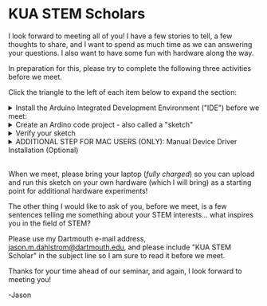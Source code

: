 # KUA STEM Scholars

I look forward to meeting all of you!  I have a few stories to tell, a few thoughts to share, and I want to spend as much time as we can answering your questions.  I also want to have some fun with hardware along the way.  

In preparation for this, please try to complete the following three activities before we meet. 

Click the triangle to the left of each item below to expand the section:

<details>
  <summary>Install the Arduino Integrated Development Environment ("IDE") before we meet:</summary>

You can download the Arduino IDE from the following link:

https://www.arduino.cc/en/software/

After installing launch the Arduino IDE ("Integrated Development Environment").  It will take a while to open the first time you launch it.  The IDE downloads and installs additional software the first time it launches.  This is not unusual.

The installation process may (depending on your operating system... windows... osx... etc...) ask to install "device software" or "drivers."  Please install these as well:

![Install Drivers Dialog](images/Arduino_Install_Drivers.png)

When all of the installation processes complete your IDE window should resemble the following (the text displayed in your "Output" window may be different):

![IDE After Installation](images/Arduino_Installed_Default_Launch.png)
</details>

<details>
  <summary>Create an Ardino code project - also called a "sketch"</summary>

Open the Arduino IDE if it is not still / already open.

Click on the "Select Board" drop down menu and click on "Select other board and port...":

![IDE Select Board](images/Arduino_IDE_Select_Board.png)

Scroll down the Boards list until you find "Arduino Nano" and click on it to select it.  A checkmark will appear to the right of the label.  You do not need to select any "PORTS" at this time.  Click the "OK" button.

![IDE Nano Board Selection](images/IDE_Select_Board_Nano.png)

The top section of the IDE is the code editor.  Replace the code in the code editor window with the following:

```
// The setup function runs once when the board is powered or reset
void setup() {
  pinMode(LED_BUILTIN, OUTPUT); // Initialize the built-in LED pin as an output
}

// The loop function runs repeatedly
void loop() {
  digitalWrite(LED_BUILTIN, HIGH); // Turn the LED on
  delay(1000); // Wait for 1 second
  digitalWrite(LED_BUILTIN, LOW); // Turn the LED off
  delay(1000); // Wait for 1 second
}
```

Your IDE window should resemble the following:

![IDE Code Editor](images/IDE_Code_Editor_Pane.png)

Then click on the "File" menu button and select "Save As":

![IDE Save As](images/IDE_Save_As.png)

Arduino code projects are referred to as "sketches."  Save your sketch as "blinky"  You can save this file wherever you like - just be sure you can find it again when we meet!:

![IDE Save As Blinky](images/IDE_Save_As_Blinky.png)

The tab at the top of your editor window should update with the new name for your sketch.  Sketch files end with the text ".ino":

![IDE Blinky Sketch](images/IDE_Blinky_Sketch_Name.png)

</details>

<details>
  <summary>Verify your sketch</summary>

Click on the checkmark icon above the code editor to verify your sketch.  

![IDE Compile](images/IDE_Verify_Sketch.png)

This will run a tool ("compiler") that converts your code into an executable image ("firmware") that can run on the board (the Ardunio Nano) you selected when we created the sketch:

![IDE Compiling](images/IDE_Verifying.png)

If the verification ("compilation") process is successful the output area of your IDE should display some information about the firmware you just compiled:

![IDE Compiled](images/IDE_Verified.png)

My output, above, is telling me that the size of my program's executable code - the instructions that the microcontroller's processor will run - is 924 bytes... using up 3% of my microcontroller's available storage space for the executable code.  It is also telling me that my program needs 9 bytes, or "less than 1%" of my microcontroller's available memory.  

If your output does not resemble mine check that the code in your code editor is *identical* to the code in the "Create an Arduino code project" section above and try again.  If this still does not work do not worry, we will fix it when we meet.
</details>

<details>
  <summary>ADDITIONAL STEP FOR MAC USERS (ONLY): Manual Device Driver Installation (Optional)</summary>

<br>

Mac users with "Apple Silicon" (most recent MacBooks) need to manually install driver software to work with the hardware in this Thursday's seminar. 


Installing the driver requires a few steps; it is easy to make a mistake and get lost in the process.  Driver installation is *optional* - you can always work with someone who has a Windows based laptop if you do not wish to install the drivers on your computer / have problems installing the drivers.  You can also ask for help from KUA's Information Technology folks (they are aware of the need to manually install drivers on OSX laptops and have offered to help).

Start by downloading the driver zip archive from the vendor's website:

https://www.wch-ic.com/search?q=CH340&t=downloads

Scroll down to the archive for macOS and click on the file link (CH34XSER_MAC.ZIP) to download it:

![wch driver download](images/Driver_1.jpg)

When the file downloads, open the downloaded zip archive and copy the application inside of it into your /Applications folder.  OSX System Security requires that you run the downloaded program from inside the Applications folder because it adds an extension to the system (to work with the Arduino Nano board over the USB interface).  

![Driver Install](images/Driver_Fix.jpg)

Next open the Applications folder and *right-click* on the file to open the context menu, then click on "Open."  This is (reportedly) necessary to guarantee the installer opens the Security Extensions dialog box in a future step:

![Open Driver](images/Driver_fix2.jpg)

You will be prompted to confirm you want to install the driver.  Click "install":

![Confirm](images/Driver_fix3.jpg)

When the installation dialog box appears, click on the "Install FTDI USB Serial Dext VCP" button:

![Install](images/Driver_6.jpg)

***The next step is the one I always make a mistake on!!!***

When the following prompt appears, do not accept the default action of "OK"... instead click on the button to "Open System Settings":

![System Settings](images/Driver_7.jpg)

When the following dialog box appears, slide the switch to the right of "CH34xVCPDriver" from the left to the right (you may need to enter your password to do this):

![Enable Driver](images/Driver_8.jpg)

After you close the System Settings dialog box the Driver Installation utility should report "Succeeded":

![Success](images/Driver_9.jpg)

If you have any problems with the above process I recommend uninstalling the driver by dragging the installer tool from the /Applications folder to the trash.  This will un-install any system extensions as well.  Then start over by dragging the installation application from the zip archive to the /Applications folder again.  You can also reach out to KUA Information Technology for help.
</details>

<br>

When we meet, please bring your laptop (*fully charged*) so you can upload and run this sketch on your own hardware (which I will bring) as a starting point for additional hardware experiments!

The other thing I would like to ask of you, before we meet, is a few sentences telling me something about your STEM interests... what inspires you in the field of STEM?  

Please use my Dartmouth e-mail address, jason.m.dahlstrom@dartmouth.edu, and please include "KUA STEM Scholar" in the subject line so I am sure to read it before we meet.

Thanks for your time ahead of our seminar, and again, I look forward to meeting you!

-Jason

